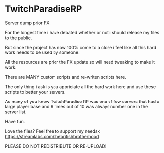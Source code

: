 # TwitchParadiseRP
Server dump prior FX

For the longest time i have debated whether or not i should release my files to the public.

But since the project has now 100% come to a close i feel like all this hard work needs to be used by someone.

All the resources are prior the FX update so will need tweaking to make it work.

There are MANY custom scripts and re-writen scripts here.

The only thing i ask is you appriciate all the hard work here and use these scripts to better your servers.

As many of you know TwitchParadise RP was one of few servers that had a large player base and 9 times out of 10 was always number one in the server list.

Have fun.

Love the files? Feel free to support my needs< https://streamlabs.com/thebritishbrotherhood

PLEASE DO NOT REDISTRIBUTE OR RE-UPLOAD!

